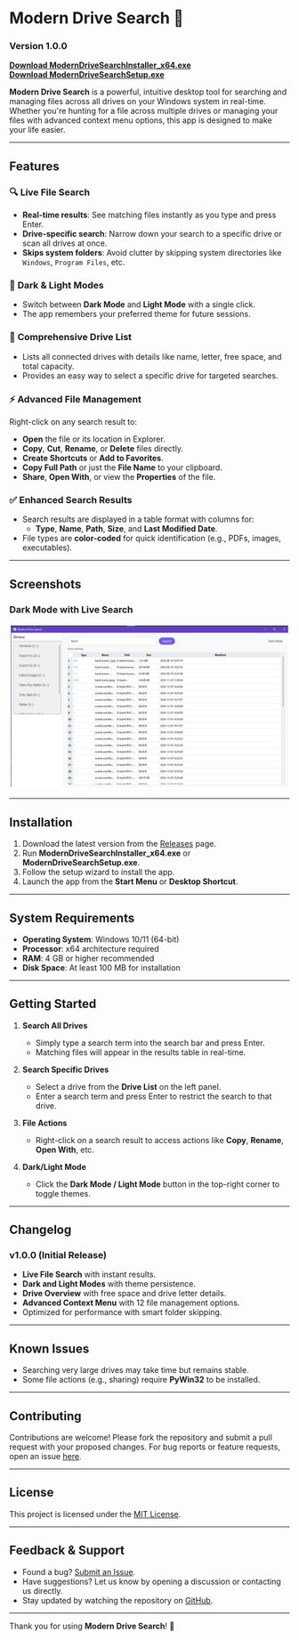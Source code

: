 # Modern Drive Search 🚀
### Version 1.0.0

[**Download ModernDriveSearchInstaller_x64.exe**](https://github.com/bantikumarsatlokashram/DriveSearch/releases/download/v1.0.0/ModernDriveSearchInstaller_x64.exe)  
[**Download ModernDriveSearchSetup.exe**](https://github.com/bantikumarsatlokashram/DriveSearch/releases/download/v1.0.0/ModernDriveSearchSetup.exe)

**Modern Drive Search** is a powerful, intuitive desktop tool for searching and managing files across all drives on your Windows system in real-time. Whether you're hunting for a file across multiple drives or managing your files with advanced context menu options, this app is designed to make your life easier.

---

## **Features**
### 🔍 **Live File Search**
- **Real-time results**: See matching files instantly as you type and press Enter.
- **Drive-specific search**: Narrow down your search to a specific drive or scan all drives at once.
- **Skips system folders**: Avoid clutter by skipping system directories like `Windows`, `Program Files`, etc.

### 🌙 **Dark & Light Modes**
- Switch between **Dark Mode** and **Light Mode** with a single click.
- The app remembers your preferred theme for future sessions.

### 📁 **Comprehensive Drive List**
- Lists all connected drives with details like name, letter, free space, and total capacity.
- Provides an easy way to select a specific drive for targeted searches.

### ⚡ **Advanced File Management**
Right-click on any search result to:
- **Open** the file or its location in Explorer.
- **Copy**, **Cut**, **Rename**, or **Delete** files directly.
- **Create Shortcuts** or **Add to Favorites**.
- **Copy Full Path** or just the **File Name** to your clipboard.
- **Share**, **Open With**, or view the **Properties** of the file.

### ✅ **Enhanced Search Results**
- Search results are displayed in a table format with columns for:
  - **Type**, **Name**, **Path**, **Size**, and **Last Modified Date**.
- File types are **color-coded** for quick identification (e.g., PDFs, images, executables).

---

## **Screenshots**

### **Dark Mode with Live Search**
![Dark Mode](https://github.com/bantikumarsatlokashram/DriveSearch/blob/main/preview.png)

---

## **Installation**
1. Download the latest version from the [Releases](https://github.com/bantikumarsatlokashram/DriveSearch/releases) page.
2. Run **ModernDriveSearchInstaller_x64.exe** or **ModernDriveSearchSetup.exe**.
3. Follow the setup wizard to install the app.
4. Launch the app from the **Start Menu** or **Desktop Shortcut**.

---

## **System Requirements**
- **Operating System**: Windows 10/11 (64-bit)
- **Processor**: x64 architecture required
- **RAM**: 4 GB or higher recommended
- **Disk Space**: At least 100 MB for installation

---

## **Getting Started**

1. **Search All Drives**  
   - Simply type a search term into the search bar and press Enter.  
   - Matching files will appear in the results table in real-time.

2. **Search Specific Drives**  
   - Select a drive from the **Drive List** on the left panel.  
   - Enter a search term and press Enter to restrict the search to that drive.

3. **File Actions**  
   - Right-click on a search result to access actions like **Copy**, **Rename**, **Open With**, etc.

4. **Dark/Light Mode**  
   - Click the **Dark Mode / Light Mode** button in the top-right corner to toggle themes.

---

## **Changelog**

### v1.0.0 (Initial Release)
- **Live File Search** with instant results.
- **Dark and Light Modes** with theme persistence.
- **Drive Overview** with free space and drive letter details.
- **Advanced Context Menu** with 12 file management options.
- Optimized for performance with smart folder skipping.

---

## **Known Issues**
- Searching very large drives may take time but remains stable.
- Some file actions (e.g., sharing) require **PyWin32** to be installed.

---

## **Contributing**
Contributions are welcome! Please fork the repository and submit a pull request with your proposed changes. For bug reports or feature requests, open an issue [here](https://github.com/bantikumarsatlokashram/DriveSearch/issues).

---

## **License**
This project is licensed under the [MIT License](https://opensource.org/licenses/MIT).

---

## **Feedback & Support**
- Found a bug? [Submit an Issue](https://github.com/bantikumarsatlokashram/DriveSearch/issues).
- Have suggestions? Let us know by opening a discussion or contacting us directly.  
- Stay updated by watching the repository on [GitHub](https://github.com/bantikumarsatlokashram/DriveSearch).

---

Thank you for using **Modern Drive Search**! 🎉

